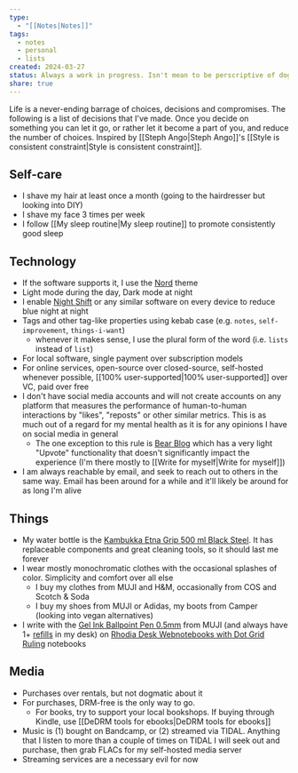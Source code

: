 ```yaml
---
type:
  - "[[Notes|Notes]]"
tags:
  - notes
  - personal
  - lists
created: 2024-03-27
status: Always a work in progress. Isn't mean to be perscriptive of dogmatic, but feel free to take anything and make it yours.
share: true
---
```


Life is a never-ending barrage of choices, decisions and compromises. The following is a list of decisions that I've made. Once you decide on something you can let it go, or rather let it become a part of you, and reduce the number of choices. Inspired by [[Steph Ango|Steph Ango]]'s [[Style is consistent constraint|Style is consistent constraint]].

## Self-care
- I shave my hair at least once a month (going to the hairdresser but looking into DIY)
- I shave my face 3 times per week
- I follow [[My sleep routine|My sleep routine]] to promote consistently good sleep

## Technology
- If the software supports it, I use the [Nord](https://www.nordtheme.com/) theme
- Light mode during the day, Dark mode at night
- I enable [Night Shift](https://en.wikipedia.org/wiki/Night_Shift_%28software%29) or any similar software on every device to reduce blue night at night
- Tags and other tag-like properties using kebab case (e.g. `notes`, `self-improvement`, `things-i-want`)
	- whenever it makes sense, I use the plural form of the word (i.e. `lists` instead of `list`)
- For local software, single payment over subscription models
- For online services, open-source over closed-source, self-hosted whenever possible, [[100% user-supported|100% user-supported]] over VC, paid over free
- I don't have social media accounts and will not create accounts on any platform that measures the performance of human-to-human interactions by "likes", "reposts" or other similar metrics. This is as much out of a regard for my mental health as it is for any opinions I have on social media in general
	- The one exception to this rule is [Bear Blog](https://bearblog.dev/) which has a very light "Upvote" functionality that doesn't significantly impact the experience (I'm there mostly to [[Write for myself|Write for myself]])
- I am always reachable by email, and seek to reach out to others in the same way. Email has been around for a while and it'll likely be around for as long I'm alive

## Things
- My water bottle is the [Kambukka Etna Grip 500 ml Black Steel](https://www.kambukka.com/collections/travel-mug/products/etna-grip-500-ml-black-steel). It has replaceable components and great cleaning tools, so it should last me forever
- I wear mostly monochromatic clothes with the occasional splashes of color. Simplicity and comfort over all else
	- I buy my clothes from MUJI and H&M, occasionally from COS and Scotch & Soda
	- I buy my shoes from MUJI or Adidas, my boots from Camper (looking into vegan alternatives)
- I write with the [Gel Ink Ballpoint Pen 0.5mm](https://www.muji.eu/products/gel-ink-ballpoint-pen-0-5mm-11046) from MUJI (and always have 1+ [refills](https://www.muji.eu/products/refill-gel-ink-ballpoint-pen-0-5mm-11048) in my desk) on [Rhodia Desk Webnotebooks with Dot Grid Ruling](https://rhodiapads.com/collections_boutique_webnotebooks_desk.php) notebooks

## Media
- Purchases over rentals, but not dogmatic about it
- For purchases, DRM-free is the only way to go.
	- For books, try to support your local bookshops. If buying through Kindle, use [[DeDRM tools for ebooks|DeDRM tools for ebooks]]
- Music is (1) bought on Bandcamp, or (2) streamed via TIDAL. Anything that I listen to more than a couple of times on TIDAL I will seek out and purchase, then grab FLACs for my self-hosted media server
- Streaming services are a necessary evil for now